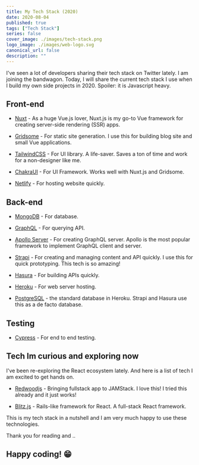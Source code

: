 ```yaml
---
title: My Tech Stack (2020)
date: 2020-08-04
published: true
tags: ["Tech Stack"]
series: false
cover_image: ./images/tech-stack.png
logo_image: ./images/web-logo.svg
canonical_url: false
description: ""
---
```


I've seen a lot of developers sharing their tech stack on Twitter lately. I am joining the bandwagon. Today, I will share the current tech stack I use when I build my own side projects in 2020. Spoiler: it is Javascript heavy.

## Front-end

- [ Nuxt](https://nuxtjs.org) - As a huge Vue.js lover, Nuxt.js is my go-to Vue framework for creating server-side rendering (SSR) apps.

- [ Gridsome](https://gridsome.org) - For static site generation. I use this for building blog site and small Vue applications.

- [TailwindCSS](https://tailwindcss.com) - For UI library. A life-saver. Saves a ton of time and work for a non-designer like me.

- [ChakraUI](https://vue.chakra-ui.com/) - For UI Framework. Works well with Nuxt.js and Gridsome.

- [Netlify](https://netlify.com) - For hosting website quickly.

## Back-end

- [MongoDB](https://mongodb.com) - For database.

- [GraphQL](https://https://graphql.org/) - For querying API.

- [Apollo Server](https://apollo-server.com) - For creating GraphQL server. Apollo is the most popular framework to implement GraphQL client and server.

- [Strapi](https://strapi.io/) - For creating and managing content and API quickly. I use this for quick prototyping. This tech is so amazing!

- [Hasura](https://hasura.io/) - For building APIs quickly.

- [Heroku](https://heroku.com) - For web server hosting.

- [PostgreSQL](https://www.postgresql.org/) - the standard database in Heroku. Strapi and Hasura use this as a de facto database.

## Testing

- [Cypress](https://www.cypress.io/) - For end to end testing.

## Tech Im curious and exploring now

I've been re-exploring the React ecosystem lately. And here is a list of tech I am excited to get hands on.

- [Redwoodjs](https://redwoodjs.com) - Bringing fullstack app to JAMStack. I love this! I tried this already and it just works!

- [Blitz.js](https://blitzjs.com/) - Rails-like framework for React. A full-stack React framework.

This is my tech stack in a nutshell and I am very much happy to use these technologies.

Thank you for reading and ..

## Happy coding! 😁
